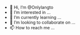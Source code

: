 - 👋 Hi, I’m @Onlylangto
- 👀 I’m interested in ...
- 🌱 I’m currently learning ...
- 💞️ I’m looking to collaborate on ...
- 📫 How to reach me ...

<!---
Onlylangto/Onlylangto is a ✨ special ✨ repository because its `README.md` (this file) appears on your GitHub profile.
You can click the Preview link to take a look at your changes.
--->
